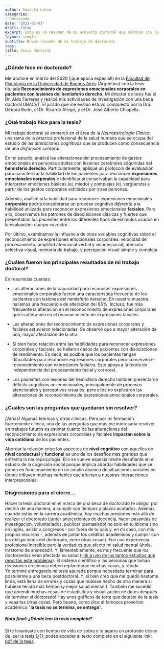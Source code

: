 ```yaml
---
author: Samanta Leiva
categories:
- Doctorado
date: "2023-02-01"
draft: false
excerpt: Este es un resumen de mi proyecto doctoral que culminó con la aprobación de la tesis el año 2020 en la Facultad de Psicología de la Universidad de Buenos Aires.
layout: single
subtitle: Breve resumen de mi trabajo de doctorado
tags:
title: Tesis doctoral
---
```

### ¿Dónde hice mi doctorado?
Me doctoré en marzo del 2020 (¡que época especial!) en la [Facultad de Psicología de la Universidad de Buenos Aires](http://www.psi.uba.ar/) (Argentina) con la tesis titulada **Reconocimiento de expresiones emocionales corporales en pacientes con lesiones del hemisferio derecho.** Mi director de tesis fue el Dr. Aldo Ferreres y realicé mis actividades de investigación con una beca doctoral UBACyT. El jurado que me evaluó estuvo compuesto por la Dra. Débora Burin, el Dr. Ricardo Allegri, y el Dr. José Alberto Chiapella.  

### ¿Qué trabajo hice para la tesis?
Mi trabajo doctoral se enmarcó en el área de la *Neuropsicología Clínica*, una rama de la práctica profesional de la salud humana que se ocupa del estudio de las *alteraciones cognitivas* que se producen como consecuencia de una *disfunción cerebral*.

En mi estudio, analicé las alteraciones del procesamiento de gestos emocionales en personas adultas con lesiones cerebrales adquiridas del **hemisferio derecho**. Particularmente, apliqué un protocolo de evaluación para caracterizar la habilidad de los pacientes para reconocer **expresiones emocionales corporales** e identificar si conservaban la capacidad para interpretar emociones básicas (ej. miedo) y complejas (ej. vergüenza) a partir de los gestos corporales exhibidos por otras personas.  

Además, analicé si la habilidad para reconocer expresiones emocionales **corporales** podría considerarse un proceso cognitivo *diferente* a la habilidad utilizada para reconocer expresiones emocionales **faciales**. Para ello, observamos los patrones de disociaciones clásicas y fuertes que presentaban los pacientes entre los diferentes tipos de estímulos usados en la evaluación: *cuerpo* vs *rostro*. 

Por último, examinamos la influencia de otras variables cognitivas sobre el reconocimiento de expresiones emocionales corporales: velocidad de procesamiento, amplitud atencional verbal y visuoespacial, atención selectiva visual, memoria de trabajo, y percepción visual simple y compleja.

### ¿Cuáles fueron los principales resultados de mi trabajo doctoral?
En resumidas cuentas:  

* Las alteraciones de la capacidad para reconocer expresiones emocionales corporales fueron una característica frecuente de los pacientes con lesiones del hemisferio derecho. En nuestra muestra hallamos una frecuencia de alteración del 85%. Incluso, fue más frecuente la alteración en el reconocimiento de expresiones corporales que la alteración en el reconocimiento de expresiones faciales.

*	Las alteraciones del reconocimiento de expresiones corporales y faciales estuvieron relacionadas. Se observó que a mayor alteración de una, mayor afectación de la otra.

* Si bien hubo relación entre las habilidades para reconocer expresiones corporales y faciales, se hallaron casos de pacientes con disociaciones de rendimiento. Es decir, es posible que los pacientes tengan dificultades para reconocer expresiones corporales pero conserven el reconocimiento con expresiones faciales. Esto apoya a la teoría de independencia del procesamiento facial y corporal.

*	Los pacientes con lesiones del hemisferio derecho también presentaron déficits cognitivos no-emocionales, principalmente de procesos atencionales y perceptivos visuales, pero ellos no explicaron las alteraciones de reconocimiento de expresiones emocionales corporales. 

### ¿Cuáles son las preguntas que quedaron sin resolver?
¡Varias! Algunas teóricas y otras clínicas. Pero por mi formación fuertemente clínica, una de las preguntas que más me interesaría resolver en trabajos futuros es estimar cuánto de las alteraciones del reconocimiento de expresiones corporales y faciales **impactan sobre la vida cotidiana** de los pacientes. 

Abordar la relación entre los aspectos de **nivel cognitivo** con aquellos de **nivel conductual** y **funcional** es uno de los desafíos más grandes que enfrenta la neuropsicología. Ello se vuelve especialmente desafiante en el estudio de la cognición social porque implica abordar habilidades que se ponen en funcionamiento en un amplio abanico de situaciones sociales en donde influyen muchas variables que afectan a nuestras interacciones interpresonales.

### Disgresiones para el cierre...
Hacer la tesis doctoral en el marco de una beca de doctorado te *obliga*, por decirlo de una manera, a cumplir con tiempos y plazos acotados. Además, cuando estás en la carrera académica, hay muchas presiones más allá de realizar el doctorado (juntar antecedentes de docencia, hacer pasantías de investigación, voluntariados, publicar ¡demasiado! no solo en tu idioma sino en inglés, asistir a congresos - por fuera de tu país y, en mi caso, con mis propios recursos -, además de juntar los créditos académicos y cumplir con las obligaciones del doctorado, entre otras cosas). Fue una experiencia profesional increíble pero la verdad es que afectó mi salud mental (¡hola, trastorno de ansiedad!). Y, lamentablemente, es muy frecuente que los doctorandos vean afectada su salud [(link a uno de los tantos estudios que reportan este problema](https://doi.org/10.1057/s41599-021-00983-8)). El sistema científico y las personas que toman decisiones en ciencia deben replantearse muchas cosas, y rápido.  
Yo terminé entregando mi tesis apurada porque necesitaba terminar para postularme a una beca postdoctoral. Y, si bien creo que me quedó bastante linda, está llena de errores y cosas que hubiese hecho de otra manera si hubiese tenido más tiempo (y mejor salud mental!). También me sucedió que aprendí muchas cosas de estadística y visualización de datos después de terminar el doctorado! Hay unos gráficos de torta que detesto de la tesis y vaaarias otras cosas. Pero bueno, como dice el famosos proverbio académico "**la tesis no se termina, se entrega**".

##### Nota final: ¿Dónde leer la tesis completa?
Si te levantaste con tiempo de vida de sobra y te agarra un profundo deseo de leer la tesis (¿?), podés acceder al texto completo en el siguiente link: [pdf de la tesis](/pdf/1_Tesis_Leiva.pdf).



